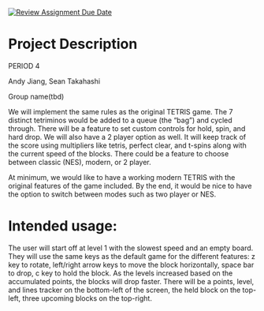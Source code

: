 [![Review Assignment Due Date](https://classroom.github.com/assets/deadline-readme-button-22041afd0340ce965d47ae6ef1cefeee28c7c493a6346c4f15d667ab976d596c.svg)](https://classroom.github.com/a/YxXKqIeT)
# Project Description

PERIOD 4

Andy Jiang, Sean Takahashi

Group name(tbd)

We will implement the same rules as the original TETRIS game. The 7 distinct tetriminos would be added to a queue (the “bag”) and cycled through. There will be a feature to set custom controls for hold, spin, and hard drop. We will also have a 2 player option as well. It will keep track of the score using multipliers like tetris, perfect clear, and t-spins along with the current speed of the blocks. There could be a feature to choose between classic (NES), modern, or 2 player.

At minimum, we would like to have a working modern TETRIS with the original features of the game included. By the end, it would be nice to have the option to switch between modes such as two player or NES.

# Intended usage:

The user will start off at level 1 with the slowest speed and an empty board. They will use the same keys as the default game for the different features: z key to rotate, left/right arrow keys to move the block horizontally, space bar to drop, c key to hold the block. As the levels increased based on the accumulated points, the blocks will drop faster. There will be a points, level, and lines tracker on the bottom-left of the screen, the held block on the top-left, three upcoming blocks on the top-right.   
